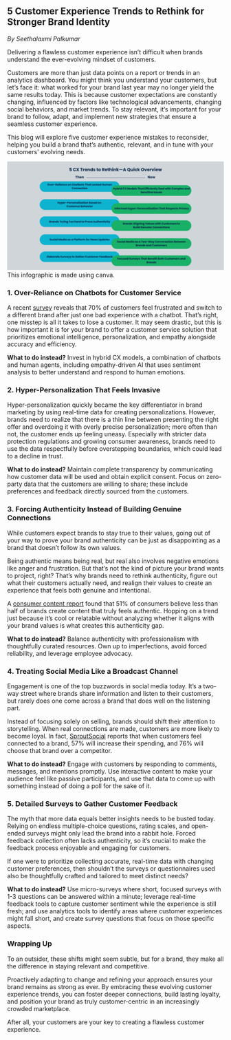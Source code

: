 ## 5 Customer Experience Trends to Rethink for Stronger Brand Identity
_By Seethalaxmi Palkumar_

Delivering a flawless customer experience isn’t difficult when brands understand the ever-evolving mindset of customers.

Customers are more than just data points on a report or trends in an analytics dashboard. You might think you understand your customers, but let’s face it: what worked for your brand last year may no longer yield the same results today. This is because customer expectations are constantly changing, influenced by factors like technological advancements, changing social behaviors, and market trends. To stay relevant, it’s important for your brand to follow, adapt, and implement new strategies that ensure a seamless customer experience. 

This blog will explore five customer experience mistakes to reconsider, helping you build a brand that’s authentic, relevant, and in tune with your customers' evolving needs.

![CX Trends Overview, made using Canva](https://github.com/docsbysea/tech-writing-portfolio/blob/86f7b07211ac78667da3ba4c045c53f57dd147d0/blog/UX%20Trends%20Then%20vs%20Now.png)
This infographic is made using canva.

### 1. Over-Reliance on Chatbots for Customer Service
A recent [survey](https://www.businesswire.com/news/home/20240905660730/en/One-Bad-AI-Experience-Could-Drive-Customers-Away-Acquire-BPO-Study-Warns) reveals that 70% of customers feel frustrated and switch to a different brand after just one bad experience with a chatbot. That’s right, one misstep is all it takes to lose a customer. It may seem drastic, but this is how important it is for your brand to offer a customer service solution that prioritizes emotional intelligence, personalization, and empathy alongside accuracy and efficiency.

**What to do instead?** Invest in hybrid CX models, a combination of chatbots and human agents, including empathy-driven AI that uses sentiment analysis to better understand and respond to human emotions.

### 2. Hyper-Personalization That Feels Invasive
Hyper-personalization quickly became the key differentiator in brand marketing by using real-time data for creating personalizations. However, brands need to realize that there is a thin line between presenting the right offer and overdoing it with overly precise personalization; more often than not, the customer ends up feeling uneasy. Especially with stricter data protection regulations and growing consumer awareness, brands need to use the data respectfully before overstepping boundaries, which could lead to a decline in trust.

**What to do instead?** Maintain complete transparency by communicating how customer data will be used and obtain explicit consent. Focus on zero-party data that the customers are willing to share; these include preferences and feedback directly sourced from the customers.

### 3. Forcing Authenticity Instead of Building Genuine Connections

While customers expect brands to stay true to their values, going out of your way to prove your brand authenticity can be just as disappointing as a brand that doesn’t follow its own values.

Being authentic means being real, but real also involves negative emotions like anger and frustration. But that’s not the kind of picture your brand wants to project, right? That’s why brands need to rethink authenticity, figure out what their customers actually need, and realign their values to create an experience that feels both genuine and intentional. 

A [consumer content report](https://www.nosto.com/wp-content/uploads/2019/02/Data-Report-2019-FINAL-FINAL.pdf) found that 51% of consumers believe less than half of brands create content that truly feels authentic. Hopping on a trend just because it’s cool or relatable without analyzing whether it aligns with your brand values is what creates this authenticity gap.

**What to do instead?** Balance authenticity with professionalism with thoughtfully curated resources. Own up to imperfections, avoid forced reliability, and leverage employee advocacy.

### 4. Treating Social Media Like a Broadcast Channel

Engagement is one of the top buzzwords in social media today. It’s a two-way street where brands share information and listen to their customers, but rarely does one come across a brand that does well on the listening part.

Instead of focusing solely on selling, brands should shift their attention to storytelling. When real connections are made, customers are more likely to become loyal. In fact, [SproutSocial](https://sproutsocial.com/insights/data/social-media-connection/) reports that when customers feel connected to a brand, 57% will increase their spending, and 76% will choose that brand over a competitor.

**What to do instead?** Engage with customers by responding to comments, messages, and mentions promptly. Use interactive content to make your audience feel like passive participants, and use that data to come up with something instead of doing a poll for the sake of it.

### 5. Detailed Surveys to Gather Customer Feedback

The myth that more data equals better insights needs to be busted today. Relying on endless multiple-choice questions, rating scales, and open-ended surveys might only lead the brand into a rabbit hole. Forced feedback collection often lacks authenticity, so it’s crucial to make the feedback process enjoyable and engaging for customers. 

If one were to prioritize collecting accurate, real-time data with changing customer preferences, then shouldn’t the surveys or questionnaires used also be thoughtfully crafted and tailored to meet distinct needs? 

**What to do instead?** Use micro-surveys where short, focused surveys with 1-3 questions can be answered within a minute; leverage real-time feedback tools to capture customer sentiment while the experience is still fresh; and use analytics tools to identify areas where customer experiences might fall short, and create survey questions that focus on those specific aspects.

### Wrapping Up

To an outsider, these shifts might seem subtle, but for a brand, they make all the difference in staying relevant and competitive. 

Proactively adapting to change and refining your approach ensures your brand remains as strong as ever. By embracing these evolving customer experience trends, you can foster deeper connections, build lasting loyalty, and position your brand as truly customer-centric in an increasingly crowded marketplace.

After all, your customers are your key to creating a flawless customer experience.
